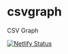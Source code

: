 # csvgraph

CSV Graph

[![Netlify Status](https://api.netlify.com/api/v1/badges/33e7a2ac-0734-4c73-b8e3-9caf030ad428/deploy-status)](https://app.netlify.com/sites/csv-grapher/deploys)
